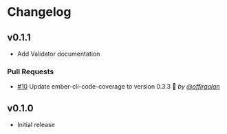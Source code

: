 # Changelog

## v0.1.1

- Add Validator documentation

### Pull Requests

- [#10](https://github.com/offirgolan/ember-validators/pull/10) Update ember-cli-code-coverage to version 0.3.3 🚀 *by [@offirgolan](https://github.com/offirgolan)*

## v0.1.0

  - Initial release
